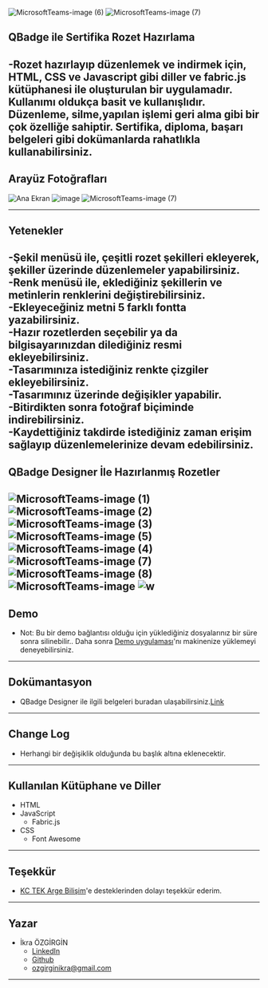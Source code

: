 ![MicrosoftTeams-image (6)](https://user-images.githubusercontent.com/69799407/182855737-106ada8e-fd67-47a8-a6e6-fcde79ba628e.png)
![MicrosoftTeams-image (7)](https://user-images.githubusercontent.com/69799407/182855876-848ec24e-6a1b-4959-95e6-745f9e798167.png)
## QBadge ile Sertifika Rozet Hazırlama
 -Rozet hazırlayıp düzenlemek ve indirmek için, HTML, CSS ve Javascript gibi diller ve fabric.js kütüphanesi ile oluşturulan  bir uygulamadır. Kullanımı oldukça basit ve kullanışlıdır. Düzenleme, silme,yapılan işlemi geri alma gibi bir çok özelliğe sahiptir. Sertifika, diploma, başarı belgeleri gibi dokümanlarda rahatlıkla kullanabilirsiniz.
---
## Arayüz Fotoğrafları
![Ana Ekran](https://user-images.githubusercontent.com/69799407/182855415-78d5774c-1e8c-4509-95cd-a721efffc2b6.png)
![image](https://user-images.githubusercontent.com/69799407/182855370-05c70029-2822-42df-aeb3-0e380770cacf.png)
![MicrosoftTeams-image (7)](https://user-images.githubusercontent.com/69799407/182860746-c10032dc-07b0-473b-b9d1-4b46c3d98f79.png)

---
## Yetenekler
-Şekil menüsü ile, çeşitli rozet şekilleri ekleyerek, şekiller üzerinde düzenlemeler yapabilirsiniz.                                   
-Renk menüsü ile, eklediğiniz şekillerin ve metinlerin renklerini değiştirebilirsiniz.                                                    
-Ekleyeceğiniz metni 5 farklı fontta yazabilirsiniz.                                                                                            
-Hazır rozetlerden seçebilir ya da bilgisayarınızdan dilediğiniz resmi ekleyebilirsiniz.                                             
-Tasarımınıza istediğiniz renkte çizgiler ekleyebilirsiniz.                                                                        
-Tasarımınız üzerinde değişikler yapabilir.                                                                                          
-Bitirdikten sonra fotoğraf biçiminde indirebilirsiniz.                                                                                      
-Kaydettiğiniz takdirde istediğiniz zaman erişim sağlayıp düzenlemelerinize devam edebilirsiniz.                                                   
---
## QBadge Designer İle Hazırlanmış Rozetler
![MicrosoftTeams-image (1)](https://user-images.githubusercontent.com/109586205/182085663-cd9afef2-e9b4-49b8-aefa-4e04318729cd.png)
![MicrosoftTeams-image (2)](https://user-images.githubusercontent.com/109586205/182085676-36169ceb-48ec-4f3a-9302-e9f78f785492.png)
![MicrosoftTeams-image (3)](https://user-images.githubusercontent.com/109586205/182085689-9fbb24ca-f2cd-4bbe-aa85-2a4a67ffa65a.png)
![MicrosoftTeams-image (5)](https://user-images.githubusercontent.com/109586205/182085856-8631add1-6821-4f73-8a00-4c72d55b9d60.png)
![MicrosoftTeams-image (4)](https://user-images.githubusercontent.com/109586205/182085849-c6919d88-839c-4547-aa17-c9320dc76449.png)
![MicrosoftTeams-image (7)](https://user-images.githubusercontent.com/109586205/182085866-ddebe1c6-6a89-4697-9dc4-11320e32c932.png)
![MicrosoftTeams-image (8)](https://user-images.githubusercontent.com/109586205/182085878-284b30d0-4f37-4a26-80cd-4071f6b1f3b9.png)
![MicrosoftTeams-image](https://user-images.githubusercontent.com/109586205/182085894-0b68d091-80c3-43f3-a065-30e7bf96ceea.png)
![w](https://user-images.githubusercontent.com/109586205/182085905-16fee617-ddf0-42cd-9397-89ab438a02dd.png)
---
## Demo
- Not: Bu bir demo bağlantısı olduğu için yüklediğiniz dosyalarınız bir süre sonra silinebilir.. Daha sonra [Demo uygulaması]()'nı makinenize yüklemeyi deneyebilirsiniz.
---
## Dokümantasyon
- QBadge Designer ile ilgili belgeleri buradan ulaşabilirsiniz.[Link]()
---
## Change Log
- Herhangi bir değişiklik olduğunda bu başlık altına eklenecektir.
---
## Kullanılan Kütüphane ve Diller
- HTML
- JavaScript 
  + Fabric.js
- CSS
   + Font Awesome
---
## Teşekkür
- [KC TEK Arge Bilişim](https://kc.com.tr/)'e desteklerinden dolayı teşekkür ederim.
---
## Yazar
- İkra ÖZGİRGİN
  + [LinkedIn](https://www.linkedin.com/in/ikra-%C3%B6zgirgin-509526231/)
  + [Github](https://github.com/ikraozgirgin)
  + ozgirginikra@gmail.com
--- 
